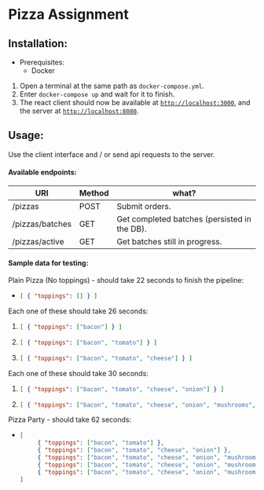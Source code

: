 # Pizza Assignment

## Installation:
- Prerequisites:
    + Docker
1. Open a terminal at the same path as `docker-compose.yml`.
2. Enter `docker-compose up` and wait for it to finish.
3. The react client should now be available at [`http://localhost:3000`](http://localhost:3000), and the server at [`http://localhost:8080`](http://localhost:8080).

## Usage:
Use the client interface and / or send api requests to the server.

#### Available endpoints:
| URI             	| Method 	| what?                         	            |
|-----------------	|--------	|-------------------------------	            |
| /pizzas         	| POST   	| Submit orders.                 	            |
| /pizzas/batches 	| GET    	| Get completed batches (persisted in the DB).  |
| /pizzas/active  	| GET    	| Get batches still in progress. 	            |

#### Sample data for testing:
Plain Pizza (No toppings) - should take 22 seconds to finish the pipeline:
-  ```json
   [ { "toppings": [] } ]
   ```

Each one of these should take 26 seconds:
1. ```json
   [ { "toppings": ["bacon"] } ]
   ```
2. ```json
   [ { "toppings": ["bacon", "tomato"] } ]
   ```
2. ```json
   [ { "toppings": ["bacon", "tomato", "cheese"] } ]
   ```

Each one of these should take 30 seconds:
1. ```json
   [ { "toppings": ["bacon", "tomato", "cheese", "onion"] } ]
   ```
2. ```json
   [ { "toppings": ["bacon", "tomato", "cheese", "onion", "mushrooms", "pepperoni"] } ]
   ```

Pizza Party - should take 62 seconds:
-  ```json
   [
        { "toppings": ["bacon", "tomato"] },
        { "toppings": ["bacon", "tomato", "cheese", "onion"] },
        { "toppings": ["bacon", "tomato", "cheese", "onion", "mushrooms"] },
        { "toppings": ["bacon", "tomato", "cheese", "onion", "mushrooms", "pepperoni"] },
        { "toppings": ["bacon", "tomato", "cheese", "onion", "mushrooms", "pepperoni", "sausage"] }
   ]
   ```